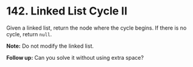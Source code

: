 # 142. Linked List Cycle II

Given a linked list, return the node where the cycle begins. If there is no cycle, return `null`.

**Note:** Do not modify the linked list.

**Follow up:**
Can you solve it without using extra space?